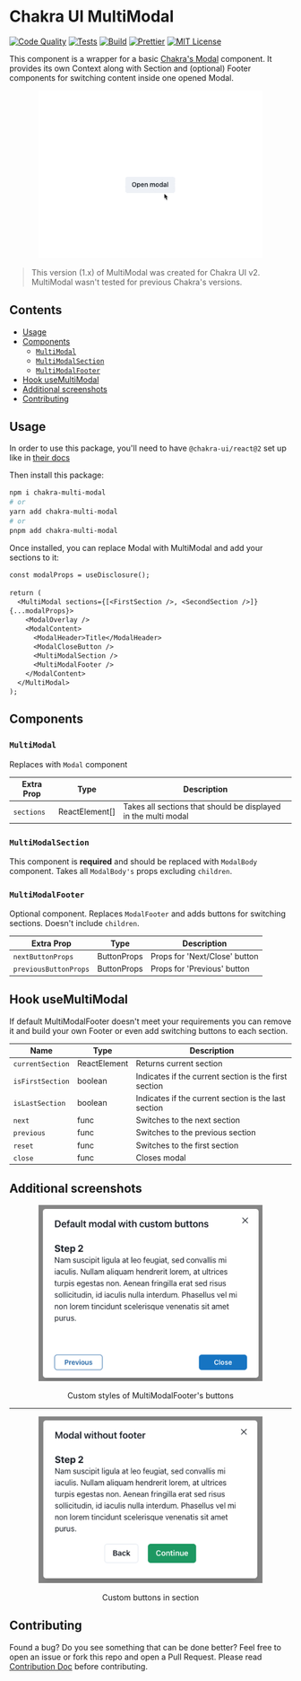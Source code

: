 # Chakra UI MultiModal

[![Code Quality](https://github.com/lucasrabiec/chakra-multi-modal/actions/workflows/quality.yml/badge.svg?branch=main)]()
[![Tests](https://github.com/lucasrabiec/chakra-multi-modal/actions/workflows/tests.yml/badge.svg?branch=main)]()
[![Build](https://github.com/lucasrabiec/chakra-multi-modal/actions/workflows/build.yml/badge.svg?branch=main)]()
[![Prettier](https://img.shields.io/badge/Code_Style-prettier-c596c7.svg?logo=prettier 'Code Style: Prettier')](https://github.com/prettier/prettier)
[![](https://badgen.net/github/license/lucasrabiec/chakra-multi-modal 'MIT License')](LICENSE.md)

This component is a wrapper for a basic [Chakra's Modal](https://chakra-ui.com/docs/components/modal) component. It provides its own Context along with Section and (optional) Footer components for switching content inside one opened Modal.

<div align='center'>
  <img width='400px'src='docs/default.gif'/>
</div>

> This version (1.x) of MultiModal was created for Chakra UI v2. MultiModal wasn't tested for previous Chakra's versions.

## Contents

- [Usage](#usage)
- [Components](#included-components)
  - [`MultiModal`](#multimodal)
  - [`MultiModalSection`](#multimodalsection)
  - [`MultiModalFooter`](#multimodalfooter)
- [Hook useMultiModal](#hook-usemultimodal)
- [Additional screenshots](#additional-screenshots)
- [Contributing](#contributing)

## Usage

In order to use this package, you'll need to have `@chakra-ui/react@2` set up like in [their docs](https://chakra-ui.com/getting-started)

Then install this package:

```bash
npm i chakra-multi-modal
# or
yarn add chakra-multi-modal
# or
pnpm add chakra-multi-modal
```

Once installed, you can replace Modal with MultiModal and add your sections to it:

```tsx
const modalProps = useDisclosure();

return (
  <MultiModal sections={[<FirstSection />, <SecondSection />]} {...modalProps}>
    <ModalOverlay />
    <ModalContent>
      <ModalHeader>Title</ModalHeader>
      <ModalCloseButton />
      <MultiModalSection />
      <MultiModalFooter />
    </ModalContent>
  </MultiModal>
);
```

## Components

### `MultiModal`

Replaces with `Modal` component

| Extra Prop | Type           | Description                                                    |
| ---------- | -------------- | -------------------------------------------------------------- |
| `sections` | ReactElement[] | Takes all sections that should be displayed in the multi modal |

### `MultiModalSection`

This component is **required** and should be replaced with `ModalBody` component. Takes all `ModalBody's` props excluding `children`.

### `MultiModalFooter`

Optional component. Replaces `ModalFooter` and adds buttons for switching sections. Doesn't include `children`.

| Extra Prop            | Type        | Description                   |
| --------------------- | ----------- | ----------------------------- |
| `nextButtonProps`     | ButtonProps | Props for 'Next/Close' button |
| `previousButtonProps` | ButtonProps | Props for 'Previous' button   |

## Hook useMultiModal

If default MultiModalFooter doesn't meet your requirements you can remove it and build your own Footer or even add switching buttons to each section.

| Name             | Type         | Description                                           |
| ---------------- | ------------ | ----------------------------------------------------- |
| `currentSection` | ReactElement | Returns current section                               |
| `isFirstSection` | boolean      | Indicates if the current section is the first section |
| `isLastSection`  | boolean      | Indicates if the current section is the last section  |
| `next`           | func         | Switches to the next section                          |
| `previous`       | func         | Switches to the previous section                      |
| `reset`          | func         | Switches to the first section                         |
| `close`          | func         | Closes modal                                          |

## Additional screenshots

<div align='center'>
  <img width='400px' src='docs/custom-buttons.png'/>
  <p>Custom styles of MultiModalFooter's buttons</p>
</div>

---

<div align='center'>
  <img width='400px' src='docs/no-footer.png'/>
  <p>Custom buttons in section</p>
</div>

## Contributing

Found a bug? Do you see something that can be done better? Feel free to open an issue or fork this repo and open a Pull Request. Please read [Contribution Doc](docs/contributing.md) before contributing.
